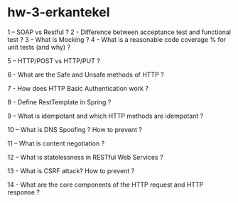 # hw-3-erkantekel

1 – SOAP vs Restful ?
2 - Difference between acceptance test and functional test ?
3 - What is Mocking ?
4 - What is a reasonable code coverage % for unit tests (and why) ?

5 – HTTP/POST vs HTTP/PUT ?

6 - What are the Safe and Unsafe methods of HTTP ?

7 - How does HTTP Basic Authentication work ?

8 - Define RestTemplate in Spring ?

9 – What is idempotant and which HTTP methods are idempotant ?

10 – What is DNS Spoofing ? How to prevent ?

11 – What is content negotiation ?

12 – What is statelessness in RESTful Web Services ?

13 - What is CSRF attack? How to prevent ?

14 - What are the core components of the HTTP request and HTTP response ?
